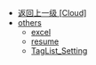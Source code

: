 - [返回上一级 [Cloud]](zh-CN/Cloud/)
- [others](zh-CN/Cloud/others/)
  - [excel](zh-CN/Cloud/others/excel.md)
  - [resume](zh-CN/Cloud/others/resume.md)
  - [TagList_Setting](zh-CN/Cloud/others/TagList_Setting.md)
